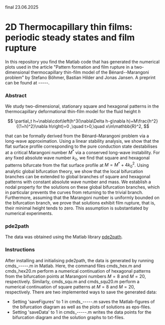 final 23.06.2025
# 2D Thermocapillary thin films: periodic steady states and film rupture

In this repository you find the Matlab code that has generated the numerical plots used in the article "Pattern formation and film rupture in a two-dimensional thermocapillary thin-film model of the Bénard--Marangoni problem" by Stefano Böhmer, Bastian Hilder and Jonas Jansen. 
A preprint can be found at -----.

### Abstract

We study two-dimensional, stationary square and hexagonal patterns in the thermocapillary deformational thin-film model for the fluid height $h$ 

$$
    \partial_t h+\nabla\cdot\left(h^3(\nabla\Delta h-g\nabla h)+M\frac{h^2}{(1+h)^2}\nabla h\right)=0
    ,\quad t>0,\quad x\in\mathbb{R}^2,
$$

that can be formally derived from the Bénard–Marangoni problem via a long-wave approximation. Using a linear stability analysis, we show that the flat surface profile corresponding to the pure conduction state destabilises at a critical Marangoni number $M^\ast$ via a conserved long-wave instability. For any fixed absolute wave number $k_0$, we find that square and hexagonal patterns bifurcate from the flat surface profile at $M=M^\ast + 4k_0^2$. Using analytic global bifurcation theory, we show that the local bifurcation branches can be extended to global branches of square and hexagonal patterns with constant absolute wave number and mass. We establish a nodal property for the solutions on these global bifurcation branches, which in particular prevents the curves from returning to the trivial branch. Furthermore, assuming that the Marangoni number is uniformly bounded on the bifurcation branch, we prove that solutions exhibit film rupture, that is, their minimal height tends to zero. This assumption is substantiated by numerical experiments.
### pde2path

The data was obtained using the Matlab library [pde2path](https://www.staff.uni-oldenburg.de/hannes.uecker/pde2path/index.html). 

### Instructions

After installing and initialising pde2path, the data is generated by running cmds_-----.m in Matlab. Here, the command files cmds_hex.m and cmds_hex20.m perform a numerical continuation of hexagonal patterns from the bifurcation points at Marangoni numbers $M=8$ and $M=20$, respectively. Similarly, cmds_squ.m and cmds_squ20.m perform a numerical continuation of square patterns at $M=8$ and $M=20$, respectively.
There are two implemented ways to save the generated data:
- Setting 'saveFigures' to 1 in cmds_-----.m saves the Matlab-figures of the bifurcation diagram as well as the plots of solutions as eps-files. 
- Setting 'saveData' to 1 in cmds_-----.m writes the data points for the bifurcation diagram and the solution graphs to txt-files.
